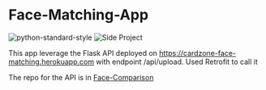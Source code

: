 # Face-Matching-App
![python-standard-style](https://img.shields.io/appveyor/ci/gruntjs/grunt.svg)
![Side Project](https://img.shields.io/badge/Side-Project-yellowgreen.svg)

This app leverage the Flask API deployed on https://cardzone-face-matching.herokuapp.com with endpoint /api/upload. Used Retrofit to call it

The repo for the API is in [Face-Comparison](https://github.com/kslim888/Face-Comparison)
